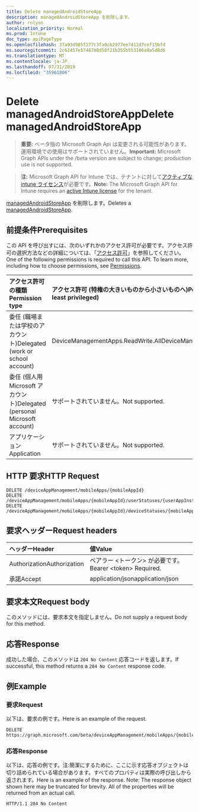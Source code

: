 ```yaml
---
title: Delete managedAndroidStoreApp
description: managedAndroidStoreApp を削除します。
author: rolyon
localization_priority: Normal
ms.prod: Intune
doc_type: apiPageType
ms.openlocfilehash: 37a93d985f277c3fa0cb2977ee7412d7cef15bfd
ms.sourcegitcommit: 2c62457e57467b8d50f21b255b553106a9a5d8d6
ms.translationtype: MT
ms.contentlocale: ja-JP
ms.lasthandoff: 07/31/2019
ms.locfileid: "35961806"
---
```

# <a name="delete-managedandroidstoreapp"></a><span data-ttu-id="f4a62-103">Delete managedAndroidStoreApp</span><span class="sxs-lookup"><span data-stu-id="f4a62-103">Delete managedAndroidStoreApp</span></span>

> <span data-ttu-id="f4a62-104">**重要:** ベータ版の Microsoft Graph Api は変更される可能性があります。運用環境での使用はサポートされていません。</span><span class="sxs-lookup"><span data-stu-id="f4a62-104">**Important:** Microsoft Graph APIs under the /beta version are subject to change; production use is not supported.</span></span>

> <span data-ttu-id="f4a62-105">**注:** Microsoft Graph API for Intune では、テナントに対して[アクティブな intune ライセンス](https://go.microsoft.com/fwlink/?linkid=839381)が必要です。</span><span class="sxs-lookup"><span data-stu-id="f4a62-105">**Note:** The Microsoft Graph API for Intune requires an [active Intune license](https://go.microsoft.com/fwlink/?linkid=839381) for the tenant.</span></span>

<span data-ttu-id="f4a62-106">[managedAndroidStoreApp](../resources/intune-apps-managedandroidstoreapp.md) を削除します。</span><span class="sxs-lookup"><span data-stu-id="f4a62-106">Deletes a [managedAndroidStoreApp](../resources/intune-apps-managedandroidstoreapp.md).</span></span>

## <a name="prerequisites"></a><span data-ttu-id="f4a62-107">前提条件</span><span class="sxs-lookup"><span data-stu-id="f4a62-107">Prerequisites</span></span>
<span data-ttu-id="f4a62-p101">この API を呼び出すには、次のいずれかのアクセス許可が必要です。アクセス許可の選択方法などの詳細については、「[アクセス許可](/graph/permissions-reference)」を参照してください。</span><span class="sxs-lookup"><span data-stu-id="f4a62-p101">One of the following permissions is required to call this API. To learn more, including how to choose permissions, see [Permissions](/graph/permissions-reference).</span></span>

|<span data-ttu-id="f4a62-110">アクセス許可の種類</span><span class="sxs-lookup"><span data-stu-id="f4a62-110">Permission type</span></span>|<span data-ttu-id="f4a62-111">アクセス許可 (特権の大きいものから小さいものへ)</span><span class="sxs-lookup"><span data-stu-id="f4a62-111">Permissions (from most to least privileged)</span></span>|
|:---|:---|
|<span data-ttu-id="f4a62-112">委任 (職場または学校のアカウント)</span><span class="sxs-lookup"><span data-stu-id="f4a62-112">Delegated (work or school account)</span></span>|<span data-ttu-id="f4a62-113">DeviceManagementApps.ReadWrite.All</span><span class="sxs-lookup"><span data-stu-id="f4a62-113">DeviceManagementApps.ReadWrite.All</span></span>|
|<span data-ttu-id="f4a62-114">委任 (個人用 Microsoft アカウント)</span><span class="sxs-lookup"><span data-stu-id="f4a62-114">Delegated (personal Microsoft account)</span></span>|<span data-ttu-id="f4a62-115">サポートされていません。</span><span class="sxs-lookup"><span data-stu-id="f4a62-115">Not supported.</span></span>|
|<span data-ttu-id="f4a62-116">アプリケーション</span><span class="sxs-lookup"><span data-stu-id="f4a62-116">Application</span></span>|<span data-ttu-id="f4a62-117">サポートされていません。</span><span class="sxs-lookup"><span data-stu-id="f4a62-117">Not supported.</span></span>|

## <a name="http-request"></a><span data-ttu-id="f4a62-118">HTTP 要求</span><span class="sxs-lookup"><span data-stu-id="f4a62-118">HTTP Request</span></span>
<!-- {
  "blockType": "ignored"
}
-->
``` http
DELETE /deviceAppManagement/mobileApps/{mobileAppId}
DELETE /deviceAppManagement/mobileApps/{mobileAppId}/userStatuses/{userAppInstallStatusId}/app
DELETE /deviceAppManagement/mobileApps/{mobileAppId}/deviceStatuses/{mobileAppInstallStatusId}/app
```

## <a name="request-headers"></a><span data-ttu-id="f4a62-119">要求ヘッダー</span><span class="sxs-lookup"><span data-stu-id="f4a62-119">Request headers</span></span>
|<span data-ttu-id="f4a62-120">ヘッダー</span><span class="sxs-lookup"><span data-stu-id="f4a62-120">Header</span></span>|<span data-ttu-id="f4a62-121">値</span><span class="sxs-lookup"><span data-stu-id="f4a62-121">Value</span></span>|
|:---|:---|
|<span data-ttu-id="f4a62-122">Authorization</span><span class="sxs-lookup"><span data-stu-id="f4a62-122">Authorization</span></span>|<span data-ttu-id="f4a62-123">ベアラー &lt;トークン&gt; が必要です。</span><span class="sxs-lookup"><span data-stu-id="f4a62-123">Bearer &lt;token&gt; Required.</span></span>|
|<span data-ttu-id="f4a62-124">承諾</span><span class="sxs-lookup"><span data-stu-id="f4a62-124">Accept</span></span>|<span data-ttu-id="f4a62-125">application/json</span><span class="sxs-lookup"><span data-stu-id="f4a62-125">application/json</span></span>|

## <a name="request-body"></a><span data-ttu-id="f4a62-126">要求本文</span><span class="sxs-lookup"><span data-stu-id="f4a62-126">Request body</span></span>
<span data-ttu-id="f4a62-127">このメソッドには、要求本文を指定しません。</span><span class="sxs-lookup"><span data-stu-id="f4a62-127">Do not supply a request body for this method.</span></span>

## <a name="response"></a><span data-ttu-id="f4a62-128">応答</span><span class="sxs-lookup"><span data-stu-id="f4a62-128">Response</span></span>
<span data-ttu-id="f4a62-129">成功した場合、このメソッドは `204 No Content` 応答コードを返します。</span><span class="sxs-lookup"><span data-stu-id="f4a62-129">If successful, this method returns a `204 No Content` response code.</span></span>

## <a name="example"></a><span data-ttu-id="f4a62-130">例</span><span class="sxs-lookup"><span data-stu-id="f4a62-130">Example</span></span>

### <a name="request"></a><span data-ttu-id="f4a62-131">要求</span><span class="sxs-lookup"><span data-stu-id="f4a62-131">Request</span></span>
<span data-ttu-id="f4a62-132">以下は、要求の例です。</span><span class="sxs-lookup"><span data-stu-id="f4a62-132">Here is an example of the request.</span></span>
``` http
DELETE https://graph.microsoft.com/beta/deviceAppManagement/mobileApps/{mobileAppId}
```

### <a name="response"></a><span data-ttu-id="f4a62-133">応答</span><span class="sxs-lookup"><span data-stu-id="f4a62-133">Response</span></span>
<span data-ttu-id="f4a62-p102">以下は、応答の例です。注:簡潔にするために、ここに示す応答オブジェクトは切り詰められている場合があります。すべてのプロパティは実際の呼び出しから返されます。</span><span class="sxs-lookup"><span data-stu-id="f4a62-p102">Here is an example of the response. Note: The response object shown here may be truncated for brevity. All of the properties will be returned from an actual call.</span></span>
``` http
HTTP/1.1 204 No Content
```





